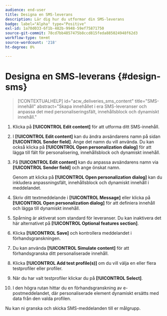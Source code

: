 ```yaml
---
audience: end-user
title: Designa en SMS-leverans
description: Lär dig hur du utformar din SMS-leverans
badge: label="Alpha" type="Positive"
exl-id: 1a70d033-6f1b-482b-9948-59ef75871750
source-git-commit: 78cd7bb4857475b8ccd815feda885024948f62d3
workflow-type: tm+mt
source-wordcount: '218'
ht-degree: 0%

---
```


# Designa en SMS-leverans {#design-sms}

>[!CONTEXTUALHELP]
>id="acw_deliveries_sms_content"
>title="SMS-innehåll"
>abstract="Skapa innehållet i era SMS-leveranser och anpassa det med personaliseringsfält, innehållsblock och dynamiskt innehåll."

1. Klicka på **[!UICONTROL Edit content]** för att utforma ditt SMS-innehåll.

1. I **[!UICONTROL Edit content]** kan du ändra avsändarens namn på sidan **[!UICONTROL Sender field]**. Ange det namn du vill använda. Du kan också klicka på **[!UICONTROL Open personalization dialog]** för att lägga till fält för personalisering, innehållsblock och dynamiskt innehåll.

1. På **[!UICONTROL Edit content]** kan du anpassa avsändarens namn via **[!UICONTROL Sender field]** och ange önskat namn.

   Genom att klicka på **[!UICONTROL Open personalization dialog]** kan du inkludera anpassningsfält, innehållsblock och dynamiskt innehåll i meddelandet.

1. Skriv ditt textmeddelande i **[!UICONTROL Message]** eller klicka på **[!UICONTROL Open personalization dialog]** för att definiera innehåll och lägga till dynamiskt innehåll.

1. Spårning är aktiverat som standard för leveranser. Du kan inaktivera det här alternativet på **[!UICONTROL Optional features section]**.

1. Klicka **[!UICONTROL Save]** och kontrollera meddelandet i förhandsgranskningen.

1. Du kan använda **[!UICONTROL Simulate content]** för att förhandsgranska ditt personaliserade innehåll.

1. Klicka **[!UICONTROL Add test profile(s)]** om du vill välja en eller flera testprofiler eller profiler.

1. När du har valt testprofiler klickar du på **[!UICONTROL Select]**.

1. I den högra rutan hittar du en förhandsgranskning av e-postmeddelandet, där personaliserade element dynamiskt ersätts med data från den valda profilen.

Nu kan ni granska och skicka SMS-meddelanden till er målgrupp.
